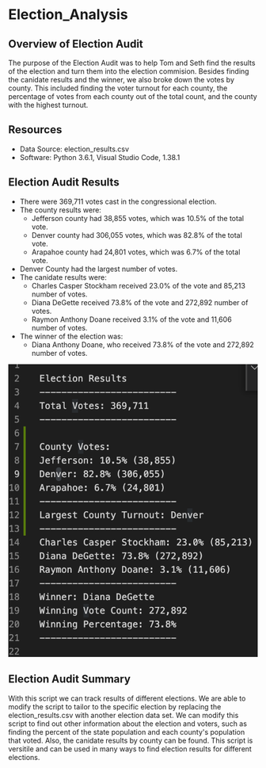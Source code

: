 # Election_Analysis

## Overview of Election Audit
The purpose of the Election Audit was to help Tom and Seth find the results of the election and turn them into the election commision.  Besides finding the canidate results and the winner, we also broke down the votes by county.  This included finding the voter turnout for each county, the percentage of votes from each county out of the total count, and the county with the highest turnout.  

## Resources
- Data Source: election_results.csv
- Software: Python 3.6.1, Visual Studio Code, 1.38.1

## Election Audit Results
- There were 369,711 votes cast in the congressional election.
- The county results were:
    - Jefferson county had 38,855 votes, which was 10.5% of the total vote.
    - Denver county had 306,055 votes, which was 82.8% of the total vote.
    - Arapahoe county had 24,801 votes, which was 6.7% of the total vote.
- Denver County had the largest number of votes.
-  The canidate results were:
    - Charles Casper Stockham received 23.0% of the vote and 85,213 number of votes.
    - Diana DeGette received 73.8% of the vote and 272,892 number of votes.
    - Raymon Anthony Doane received 3.1% of the vote and 11,606 number of votes.
-  The winner of the election was:
    -  Diana Anthony Doane, who received 73.8% of the vote and 272,892 number of votes.
    
![alt text](https://github.com/abbys114/Election_Analysis/blob/main/Election%20Results%20Screenshot.png)
    
## Election Audit Summary 
With this script we can track results of different elections.  We are able to modify the script to tailor to the specific election by replacing the election_results.csv with another election data set.  We can modify this script to find out other information about the election and voters, such as finding the percent of the state population and each county's population that voted. Also, the canidate results by county can be found.  This script is versitile and can be used in many ways to find election results for different elections. 

    

